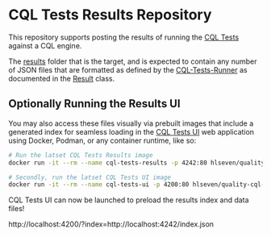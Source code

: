 # CQL Tests Results Repository

This repository supports posting the results of running the [CQL Tests](https://github.com/cqframework/cql-tests) against a CQL engine.

The [results](results) folder that is the target, and is expected to contain any number of JSON files that are formatted as defined by the [CQL-Tests-Runner](https://github.com/cqframework/cql-tests-runner) as documented in the [Result](https://github.com/cqframework/cql-tests-runner/blob/main/cql-tests-runner.js#L53) class.

## Optionally Running the Results UI

You may also access these files visually via prebuilt images that include a generated index for seamless loading in the [CQL Tests UI](https://github.com/preston/cql-tests-ui) web application using Docker, Podman, or any container runtime, like so:

```sh
# Run the latset CQL Tests Results image
docker run -it --rm --name cql-tests-results -p 4242:80 hlseven/quality-cql-tests-results:latest

# Secondly, run the latset CQL Tests UI image
docker run -it --rm --name cql-tests-ui -p 4200:80 hlseven/quality-cql-tests-ui:latest

```
CQL Tests UI can now be launched to preload the results index and data files!

http://localhost:4200/?index=http://localhost:4242/index.json
